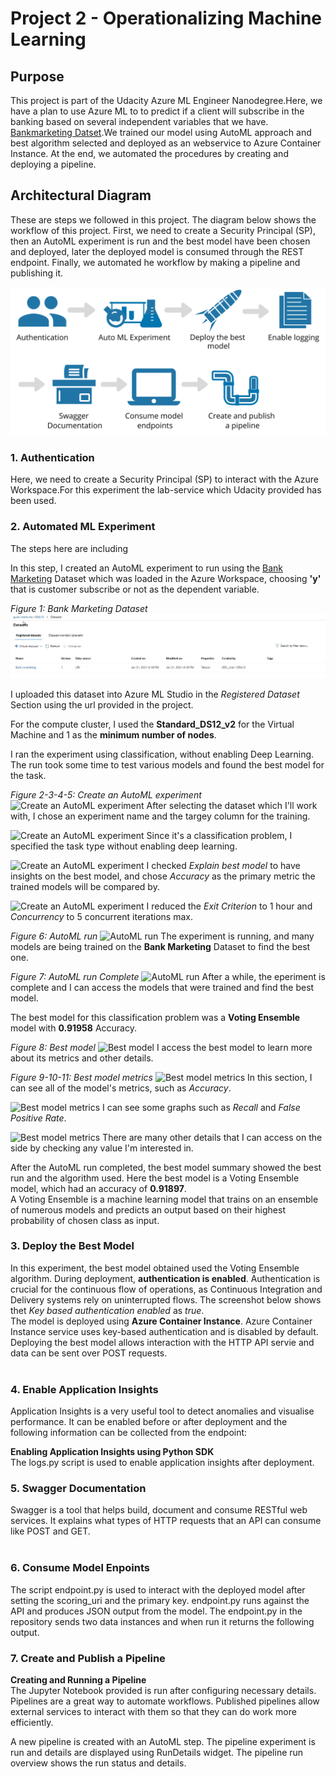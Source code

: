 
# Project 2 - Operationalizing Machine Learning

## Purpose
This project is part of the Udacity Azure ML Engineer Nanodegree.Here, we have a plan to use Azure ML to to predict if a client will subscribe in the banking based on several independent variables that we have. [Bankmarketing Datset](https://automlsamplenotebookdata.blob.core.windows.net/automl-sample-notebook-data/bankmarketing_train.csv).We trained our model using AutoML approach and best algorithm selected and deployed as an webservice to Azure Container Instance. At the end, we automated the procedures by creating and deploying a pipeline.


## Architectural Diagram
These are steps we followed in this project. The diagram below shows the workflow of this project. First, we need to create a Security Principal (SP), then an AutoML experiment is run and the best model have been chosen and deployed, later the deployed model is consumed through the REST endpoint. Finally, we automated he workflow by making a pipeline and publishing it. 

![diagram](images/diagram.png)


### 1. Authentication 
Here, we need to create a Security Principal (SP) to interact with the Azure Workspace.For this experiment the lab-service which Udacity provided has been used. 

### 2. Automated ML Experiment
The steps here are including

In this step, I created an AutoML experiment to run using the [Bank Marketing](https://automlsamplenotebookdata.blob.core.windows.net/automl-sample-notebook-data/bankmarketing_train.csv) Dataset which was loaded in the Azure Workspace, choosing **'y'** that is customer subscribe or not as the dependent variable.

*Figure 1: Bank Marketing Dataset*
![](images/1.Dataset.JPG)


I uploaded this dataset into Azure ML Studio in the *Registered Dataset* Section using the url provided in the project.

For the compute cluster, I used the **Standard_DS12_v2** for the Virtual Machine and 1 as the **minimum number of nodes**.

I ran the experiment using classification, without enabling Deep Learning. The run took some time to test various models and found the best model for the task.

*Figure 2-3-4-5: Create an AutoML experiment*
![Create an AutoML experiment](images/CreateAutoMLrun.png)
After selecting the dataset which I'll work with, I chose an experiment name and the targey column for the training.

![Create an AutoML experiment](images/CreateAutoMLrun6.png)
Since it's a classification problem, I specified the task type without enabling deep learning.

![Create an AutoML experiment](images/CreateAutoMLrun5.png)
I checked *Explain best model* to have insights on the best model, and chose *Accuracy* as the primary metric the trained models will be compared by.

![Create an AutoML experiment](images/CreateAutoMLrun4.png)
I reduced the *Exit Criterion* to 1 hour and *Concurrency* to 5 concurrent iterations max.

*Figure 6: AutoML run*
![AutoML run](images/AutoMLrun2.png)
The experiment is running, and many models are being trained on the **Bank Marketing** Dataset to find the best one.

*Figure 7: AutoML run Complete*
![AutoML run](images/AutoMLrun3.png)
After a while, the eperiment is complete and I can access the models that were trained and find the best model.

The best model for this classification problem was a **Voting Ensemble** model with **0.91958** Accuracy.

*Figure 8: Best model*
![Best model](images/Bestmodel.png)
I access the best model to learn more about its metrics and other details.

*Figure 9-10-11: Best model metrics*
![Best model metrics](images/Bestmodelmetrics.png)
In this section, I can see all of the model's metrics, such as *Accuracy*.

![Best model metrics](images/Bestmodelmetrics2.png)
I can see some graphs such as *Recall* and *False Positive Rate*.

![Best model metrics](images/Bestmodelmetrics3.png)
There are many other details that I can access on the side by checking any value I'm interested in.

After the AutoML run completed, the best model summary showed the best run and the algorithm used. Here the best model is a Voting Ensemble model, which had an accuracy of **0.91897**.<br> A Voting Ensemble is a machine learning model that trains on an ensemble of numerous models and predicts an output based on their highest probability of chosen class as input. <br>

### 3. Deploy the Best Model
In this experiment, the best model obtained used the Voting Ensemble algorithm. During deployment, **authentication is enabled**. Authentication is crucial for the continuous flow of operations, as Continuous Integration and Delivery systems rely on uninterrupted flows. The screenshot below shows thet *Key based authentication enabled* as *true*.<br>
The model is deployed using **Azure Container Instance**. Azure Container Instance service uses key-based authentication and is disabled by default. Deploying the best model allows interaction with the HTTP API servie and data can be sent over POST requests. <br><br>

### 4. Enable Application Insights 
Application Insights is a very useful tool to detect anomalies and visualise performance. It can be enabled before or after deployment and the following information can be collected from the endpoint: 

**Enabling Application Insights using Python SDK**<br> 
The logs.py script is used to enable application insights after deployment. 


### 5. Swagger Documentation
Swagger is a tool that helps build, document and consume RESTful web services. It explains what types of HTTP requests that an API can consume like POST and GET. <br><br> 

### 6. Consume Model Enpoints
The script endpoint.py is used to interact with the deployed model after setting the scoring_uri and the primary key. endpoint.py runs against the API and produces JSON output from the model. The endpoint.py in the repository sends two data instances and when run it returns the following output. 

### 7. Create and Publish a Pipeline
**Creating and Running a Pipeline**<br>
The Jupyter Notebook provided is run after configuring necessary details. <br>
Pipelines are a great way to automate workflows. Published pipelines allow external services to interact with them so that they can do work more efficiently.

A new pipeline is created with an AutoML step. The pipeline experiment is run and details are displayed using RunDetails widget. The pipeline run overview shows the run status and details. 
